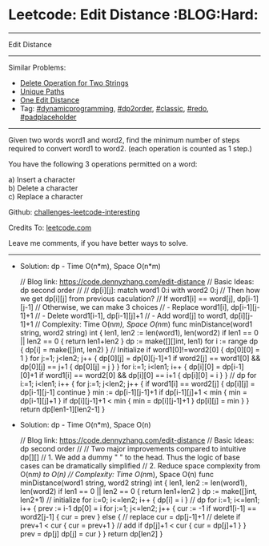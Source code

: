 
# Leetcode: Edit Distance     :BLOG:Hard:

---

Edit Distance  

---

Similar Problems:  

-   [Delete Operation for Two Strings](https://code.dennyzhang.com/delete-operation-for-two-strings)
-   [Unique Paths](https://code.dennyzhang.com/unique-paths)
-   [One Edit Distance](https://code.dennyzhang.com/one-edit-distance)
-   Tag: [#dynamicprogramming](https://code.dennyzhang.com/tag/dynamicprogramming), [#dp2order](https://code.dennyzhang.com/tag/dp2order), [#classic](https://code.dennyzhang.com/tag/classic), [#redo](https://code.dennyzhang.com/tag/redo), [#padplaceholder](https://code.dennyzhang.com/tag/padplaceholder)

---

Given two words word1 and word2, find the minimum number of steps required to convert word1 to word2. (each operation is counted as 1 step.)  

You have the following 3 operations permitted on a word:  

a) Insert a character  
b) Delete a character  
c) Replace a character  

Github: [challenges-leetcode-interesting](https://github.com/DennyZhang/challenges-leetcode-interesting/tree/master/problems/edit-distance)  

Credits To: [leetcode.com](https://leetcode.com/problems/edit-distance/description/)  

Leave me comments, if you have better ways to solve.  

---

-   Solution: dp - Time O(n\*m), Space O(n\*m)

    // Blog link: https://code.dennyzhang.com/edit-distance
    // Basic Ideas: dp second order
    //
    // dp[i][j]: match word1 0:i with word2 0:j
    // Then how we get dp[i][j] from previous caculation?
    //     If word1[i] == word[j], dp[i-1][j-1]
    //     Otherwise, we can make 3 choices
    //       - Replace word1[i], dp[i-1][j-1]+1
    //       - Delete word1[i-1], dp[i-1][j]+1
    //       - Add word[j] to word1, dp[i][j-1]+1
    // Complexity: Time O(n*m), Space O(n*m)
    func minDistance(word1 string, word2 string) int {
        len1, len2 := len(word1), len(word2)
        if len1 == 0 || len2 == 0 { return len1+len2 }
        dp := make([][]int, len1)
        for i := range dp { dp[i] = make([]int, len2) }
        // Initialize
        if word1[0]!=word2[0] { dp[0][0] = 1 }
        for j:=1; j<len2; j++ {
    	dp[0][j] = dp[0][j-1]+1
    	if word2[j] == word1[0] && dp[0][j] == j+1 {
    	    dp[0][j] = j
    	}
        }
        for i:=1; i<len1; i++ {
    	dp[i][0] = dp[i-1][0]+1
    	if word1[i] == word2[0] && dp[i][0] == i+1 {
    	    dp[i][0] = i
    	}
        }
        // dp
        for i:=1; i<len1; i++ {
    	for j:=1; j<len2; j++ {
    	    if word1[i] == word2[j] {
    		dp[i][j] = dp[i-1][j-1]
    		continue
    	    }
    	    min := dp[i-1][j-1]+1
    	    if dp[i-1][j]+1 < min { min = dp[i-1][j]+1 }
    	    if dp[i][j-1]+1 < min { min = dp[i][j-1]+1 }
    	    dp[i][j] = min
    	}
        }
        return dp[len1-1][len2-1]
    }

-   Solution: dp - Time O(n\*m), Space O(n)

    // Blog link: https://code.dennyzhang.com/edit-distance
    // Basic Ideas: dp second order
    //
    // Two major improvements compared to intuitive dp[][]
    // 1. We add a dummy " " to the head. Thus the logic of base cases can be dramatically simplified
    // 2. Reduce space complexity from O(n*m) to O(n)
    // Complexity: Time O(n*m), Space O(n)
    func minDistance(word1 string, word2 string) int {
        len1, len2 := len(word1), len(word2)
        if len1 == 0 || len2 == 0 { return len1+len2 }
        dp := make([]int, len2+1)
        // initialize
        for i:=0; i<=len2; i++ { dp[i] = i }
        // dp
        for i:=1; i<=len1; i++ {
    	prev := i-1
    	dp[0] = i
    	for j:=1; j<=len2; j++ {
    	    cur := -1
    	    if word1[i-1] == word2[j-1] {
    		cur = prev
    	    } else {
    		// replace
    		cur = dp[j-1]+1
    		// delete
    		if prev+1 < cur { cur = prev+1 }
    		// add
    		if dp[j]+1 < cur { cur = dp[j]+1 }
    	    }
    	    prev = dp[j]
    	    dp[j] = cur
    	}
        }
        return dp[len2]
    }

